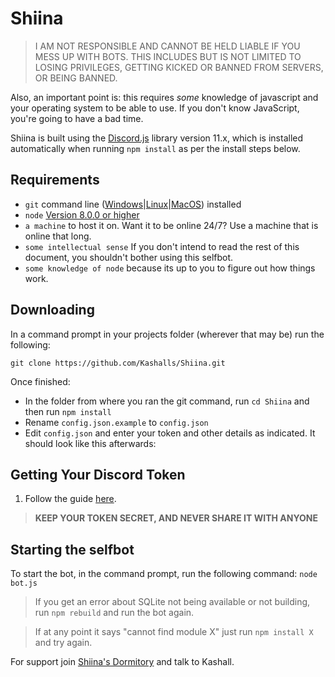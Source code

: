 # Shiina

> I AM NOT RESPONSIBLE AND CANNOT BE HELD LIABLE IF YOU MESS UP WITH BOTS. THIS INCLUDES BUT IS NOT LIMITED TO LOSING PRIVILEGES, GETTING KICKED OR BANNED FROM SERVERS, OR BEING BANNED.

Also, an important point is: this requires *some* knowledge of javascript and your operating system to be able to use. If you don't know JavaScript, you're going to have a bad time.

Shiina is built using the [Discord.js](http://discord.js.org/) library version 11.x, which is installed automatically when running `npm install` as per the install steps below.

## Requirements

- `git` command line ([Windows](https://git-scm.com/download/win)|[Linux](https://git-scm.com/book/en/v2/Getting-Started-Installing-Git)|[MacOS](https://git-scm.com/download/mac)) installed
- `node` [Version 8.0.0 or higher](https://nodejs.org)
- `a machine` to host it on. Want it to be online 24/7? Use a machine that is online that long.
- `some intellectual sense` If you don't intend to read the rest of this document, you shouldn't bother using this selfbot.
- `some knowledge of node` because its up to you to figure out how things work.

## Downloading

In a command prompt in your projects folder (wherever that may be) run the following:

`git clone https://github.com/Kashalls/Shiina.git`

Once finished: 

- In the folder from where you ran the git command, run `cd Shiina` and then run `npm install`
- Rename `config.json.example` to `config.json`
- Edit `config.json` and enter your token and other details as indicated. It should look like this afterwards: 

## Getting Your Discord Token

1. Follow the guide [here](https://github.com/reactiflux/discord-irc/wiki/Creating-a-discord-bot-&-getting-a-token).

> **KEEP YOUR TOKEN SECRET, AND NEVER SHARE IT WITH ANYONE**

## Starting the selfbot

To start the bot, in the command prompt, run the following command:
`node bot.js`

> If you get an error about SQLite not being available or not building, run `npm rebuild` and run the bot again.

> If at any point it says "cannot find module X" just run `npm install X` and try again.

For support join [Shiina's Dormitory](https://discord.gg/uWSvX9Z) and talk to Kashall.


